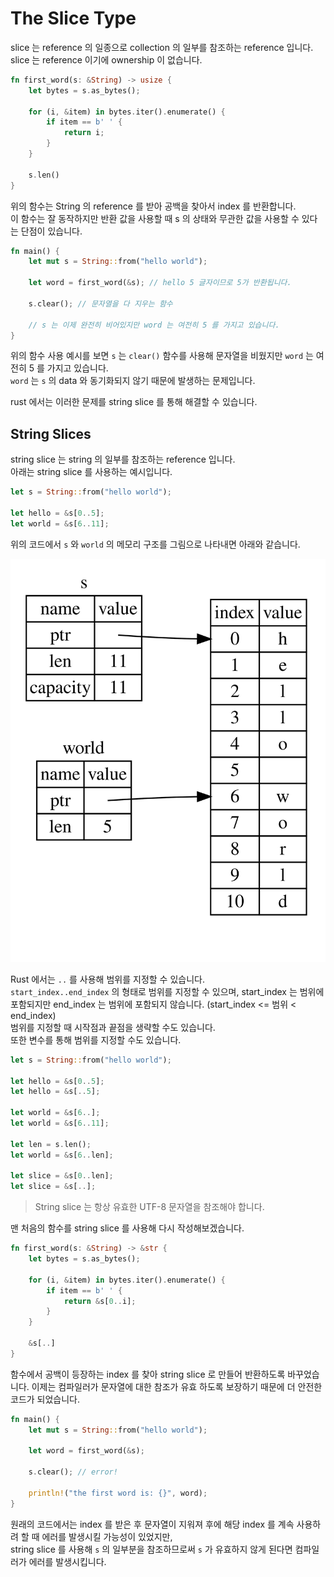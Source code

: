 # The Slice Type

slice 는 reference 의 일종으로 collection 의 일부를 참조하는 reference 입니다. slice 는 reference 이기에 ownership 이 없습니다.

```rust
fn first_word(s: &String) -> usize {
    let bytes = s.as_bytes();

    for (i, &item) in bytes.iter().enumerate() {
        if item == b' ' {
            return i;
        }
    }

    s.len()
}
```

위의 함수는 String 의 reference 를 받아 공백을 찾아서 index 를 반환합니다.  
이 함수는 잘 동작하지만 반환 값을 사용할 때 s 의 상태와 무관한 값을 사용할 수 있다는 단점이 있습니다.  

```rust
fn main() {
    let mut s = String::from("hello world");

    let word = first_word(&s); // hello 5 글자이므로 5가 반환됩니다.

    s.clear(); // 문자열을 다 지우는 함수

    // s 는 이제 완전히 비어있지만 word 는 여전히 5 를 가지고 있습니다.
}
```

위의 함수 사용 예시를 보면 `s` 는 `clear()` 함수를 사용해 문자열을 비웠지만 `word` 는 여전히 5 를 가지고 있습니다.  
`word` 는 `s` 의 data 와 동기화되지 않기 때문에 발생하는 문제입니다.

rust 에서는 이러한 문제를 string slice 를 통해 해결할 수 있습니다.

## String Slices

string slice 는 string 의 일부를 참조하는 reference 입니다.  
아래는 string slice 를 사용하는 예시입니다.

```rust
let s = String::from("hello world");

let hello = &s[0..5];
let world = &s[6..11];
```

위의 코드에서 `s` 와 `world` 의 메모리 구조를 그림으로 나타내면 아래와 같습니다.

![string slice](./img/trpl04-06.svg)

Rust 에서는 `..` 를 사용해 범위를 지정할 수 있습니다.  
`start_index..end_index` 의 형태로 범위를 지정할 수 있으며, start_index 는 범위에 포함되지만 end_index 는 범위에 포함되지 않습니다. (start_index <= 범위 < end_index)  
범위를 지정할 때 시작점과 끝점을 생략할 수도 있습니다.  
또한 변수를 통해 범위를 지정할 수도 있습니다.

```rust
let s = String::from("hello world");

let hello = &s[0..5];
let hello = &s[..5];

let world = &s[6..];
let world = &s[6..11];

let len = s.len();
let world = &s[6..len];

let slice = &s[0..len];
let slice = &s[..];
```

> String slice 는 항상 유효한 UTF-8 문자열을 참조해야 합니다.

맨 처음의 함수를 string slice 를 사용해 다시 작성해보겠습니다.

```rust
fn first_word(s: &String) -> &str {
    let bytes = s.as_bytes();

    for (i, &item) in bytes.iter().enumerate() {
        if item == b' ' {
            return &s[0..i];
        }
    }

    &s[..]
}
```

함수에서 공백이 등장하는 index 를 찾아 string slice 로 만들어 반환하도록 바꾸었습니다.
이제는 컴파일러가 문자열에 대한 참조가 유효 하도록 보장하기 때문에 더 안전한 코드가 되었습니다.

```rust
fn main() {
    let mut s = String::from("hello world");

    let word = first_word(&s);

    s.clear(); // error!

    println!("the first word is: {}", word);
}
```

원래의 코드에서는 index 를 받은 후 문자열이 지워져 후에 해당 index 를 계속 사용하려 할 때 에러를 발생시킬 가능성이 있었지만,  
string slice 를 사용해 `s` 의 일부분을 참조하므로써 `s` 가 유효하지 않게 된다면 컴파일러가 에러를 발생시킵니다.